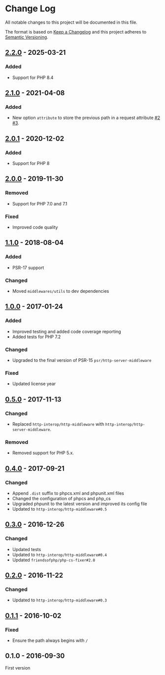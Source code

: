 # Change Log

All notable changes to this project will be documented in this file.

The format is based on [Keep a Changelog](http://keepachangelog.com/)
and this project adheres to [Semantic Versioning](http://semver.org/).

## [2.2.0] - 2025-03-21
### Added
- Support for PHP 8.4

## [2.1.0] - 2021-04-08
### Added
- New option `attribute` to store the previous path in a request attribute [#2] [#3].

## [2.0.1] - 2020-12-02
### Added
- Support for PHP 8

## [2.0.0] - 2019-11-30
### Removed
- Support for PHP 7.0 and 7.1

### Fixed
- Improved code quality

## [1.1.0] - 2018-08-04
### Added
- PSR-17 support

### Changed
- Moved `middlewares/utils` to dev dependencies

## [1.0.0] - 2017-01-24
### Added
- Improved testing and added code coverage reporting
- Added tests for PHP 7.2

### Changed
- Upgraded to the final version of PSR-15 `psr/http-server-middleware`

### Fixed
- Updated license year

## [0.5.0] - 2017-11-13
### Changed
- Replaced `http-interop/http-middleware` with  `http-interop/http-server-middleware`.

### Removed
- Removed support for PHP 5.x.

## [0.4.0] - 2017-09-21
### Changed
- Append `.dist` suffix to phpcs.xml and phpunit.xml files
- Changed the configuration of phpcs and php_cs
- Upgraded phpunit to the latest version and improved its config file
- Updated to `http-interop/http-middleware#0.5`

## [0.3.0] - 2016-12-26
### Changed
- Updated tests
- Updated to `http-interop/http-middleware#0.4`
- Updated `friendsofphp/php-cs-fixer#2.0`

## [0.2.0] - 2016-11-22
### Changed
- Updated to `http-interop/http-middleware#0.3`

## [0.1.1] - 2016-10-02
### Fixed
- Ensure the path always begins with `/`

## 0.1.0 - 2016-09-30
First version

[#2]: https://github.com/middlewares/base-path/issues/2
[#3]: https://github.com/middlewares/base-path/issues/3

[2.2.0]: https://github.com/middlewares/base-path/compare/v2.1.0...v2.2.0
[2.1.0]: https://github.com/middlewares/base-path/compare/v2.0.1...v2.1.0
[2.0.1]: https://github.com/middlewares/base-path/compare/v2.0.0...v2.0.1
[2.0.0]: https://github.com/middlewares/base-path/compare/v1.1.0...v2.0.0
[1.1.0]: https://github.com/middlewares/base-path/compare/v1.0.0...v1.1.0
[1.0.0]: https://github.com/middlewares/base-path/compare/v0.5.0...v1.0.0
[0.5.0]: https://github.com/middlewares/base-path/compare/v0.4.0...v0.5.0
[0.4.0]: https://github.com/middlewares/base-path/compare/v0.3.0...v0.4.0
[0.3.0]: https://github.com/middlewares/base-path/compare/v0.2.0...v0.3.0
[0.2.0]: https://github.com/middlewares/base-path/compare/v0.1.1...v0.2.0
[0.1.1]: https://github.com/middlewares/base-path/compare/v0.1.0...v0.1.1
